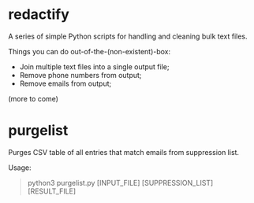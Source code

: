 # redactify
A series of simple Python scripts for handling and cleaning bulk text files.

Things you can do out-of-the-(non-existent)-box:

- Join multiple text files into a single output file;
- Remove phone numbers from output;
- Remove emails from output;

(more to come)

# purgelist
Purges CSV table of all entries that match emails from suppression list.

Usage:

>python3 purgelist.py [INPUT_FILE] [SUPPRESSION_LIST] [RESULT_FILE]
